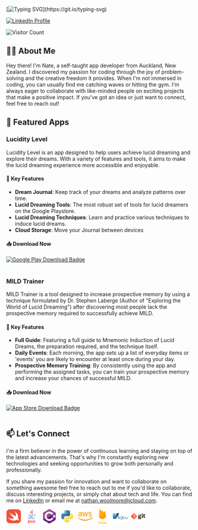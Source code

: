 [![Typing SVG](https://readme-typing-svg.herokuapp.com?font=Fira+Code&pause=1000&color=000000&width=1000&lines=System.out.println(%22Hi,+Welcome+to+Nate's+Github+page!+Enjoy+your+stay!+%22);)](https://git.io/typing-svg)

[![LinkedIn Profile](https://img.shields.io/badge/LinkedIn-Profile-blue?style=flat-square&logo=linkedin)](https://linkedin.com/in/nathan-woolmore)

![Visitor Count](https://visitor-badge.laobi.icu/badge?page_id=Nathan-Woolmore.Nathan-Woolmore)

## 🏄‍♂️ About Me
Hey there! I'm Nate, a self-taught app developer from Auckland, New Zealand. I discovered my passion for coding through the joy of problem-solving and the creative freedom it provides. When I'm not immersed in coding, you can usually find me catching waves or hitting the gym. I'm always eager to collaborate with like-minded people on exciting projects that make a positive impact. If you've got an idea or just want to connect, feel free to reach out!
<br>

<h2>📱 Featured Apps</h2>

<h3>Lucidity Level</h3>

</a>

<p>Lucidity Level is an app designed to help users achieve lucid dreaming and explore their dreams. With a variety of features and tools, it aims to make the lucid dreaming experience more accessible and enjoyable.</p>

<h4>🌟 Key Features</h4>

<ul>
  <li><strong>Dream Journal</strong>: Keep track of your dreams and analyze patterns over time.</li>
  <li><strong>Lucid Dreaming Tools</strong>: The most robust set of tools for lucid dreamers on the Google Playstore.</li>
  <li><strong>Lucid Dreaming Techniques</strong>: Learn and practice various techniques to induce lucid dreams.</li>
  <li><strong>Cloud Storage</strong>: Move your Journal between devices</li>
</ul>


<h4>📥 Download Now</h4>

<a href="https://play.google.com/store/apps/details?id=studio.victorylapp.lucidlevelup&hl=en_US" target="_blank">
  <img src="https://img.shields.io/badge/Google%20Play-Download-blue?style=for-the-badge&logo=google-play" alt="Google Play Download Badge" />
</a>

<br>
<br>

<h3>MILD Trainer</h3>

<p>MILD Trainer is a tool designed to increase prospective memory by using a technique formulated by Dr. Stephen Laberge (Author of "Exploring the World of Lucid Dreaming") after discovering most people lack the prospective memory required to successfully achieve MILD.</p>

<h4>🌟 Key Features</h4>

<ul>
  <li><strong>Full Guide</strong>: Featuring a full guide to Mnemonic Induction of Lucid Dreams, the preparation required, and the technique itself.</li>
  <li><strong>Daily Events</strong>: Each morning, the app sets up a list of everyday items or 'events' you are likely to encounter at least once during your day.</li>
  <li><strong>Prospective Memory Training</strong>: By consistently using the app and performing the assigned tasks, you can train your prospective memory and increase your chances of successful MILD.</li>
</ul>

<h4>📥 Download Now</h4>

<a href="https://apps.apple.com/pl/app/mild-trainer-lucid-dream-tool/id1530667456" target="_blank">
  <img src="https://img.shields.io/badge/App%20Store-Download-blue?style=for-the-badge&logo=app-store" alt="App Store Download Badge" />
</a>

<br>
<br>



## 📫 Let's Connect
I'm a firm believer in the power of continuous learning and staying on top of the latest advancements. That's why I'm constantly exploring new technologies and seeking opportunities to grow both personally and professionally. 

If you share my passion for innovation and want to collaborate on something awesome feel free to reach out to me if you'd like to collaborate, discuss interesting projects, or simply chat about tech and life. You can find me on [LinkedIn](www.linkedin.com/in/nathan-woolmore) or email me at nathan.woolmore@icloud.com.

<div>
    <img src="https://github.com/devicons/devicon/blob/master/icons/swift/swift-original.svg" title="Swift" alt="Swift" width="40" height="40"/>&nbsp;
    <img src="https://github.com/devicons/devicon/blob/master/icons/java/java-original-wordmark.svg" title="Java" alt="Java" width="40" height="40"/>&nbsp;
    <img src="https://github.com/devicons/devicon/blob/master/icons/csharp/csharp-original.svg" title="CSharp" alt="CSharp" width="40" height="40"/>&nbsp;
    <img src="https://github.com/devicons/devicon/blob/master/icons/python/python-original.svg" title="Python" alt="Python" width="40" height="40"/>&nbsp;
    <img src="https://github.com/devicons/devicon/blob/master/icons/amazonwebservices/amazonwebservices-plain-wordmark.svg" title="AWS" alt="AWS" width="40" height="40"/>&nbsp;
    <img src="https://github.com/devicons/devicon/blob/master/icons/firebase/firebase-plain-wordmark.svg" title="Firebase" alt="Firebase" width="40" height="40"/>&nbsp;
    <img src="https://github.com/devicons/devicon/blob/master/icons/sqlite/sqlite-original-wordmark.svg" title="SQLite" alt="SQLite" width="40" height="40"/>&nbsp;
    <img src="https://github.com/devicons/devicon/blob/master/icons/git/git-original-wordmark.svg" title="Git" alt="Git" width="40" height="40"/>&nbsp;
</div>



